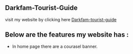 ## Darkfam-Tourist-Guide

visit my website by clicking here [Darkfam-tourist-guide](https://independent-person-project.web.app)

## Below are the features my website has : 
* In home page there are a courasel banner.